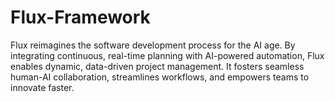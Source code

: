 # Flux-Framework
Flux reimagines the software development process for the AI age. By integrating continuous, real-time planning with AI-powered automation, Flux enables dynamic, data-driven project management. It fosters seamless human-AI collaboration, streamlines workflows, and empowers teams to innovate faster.
